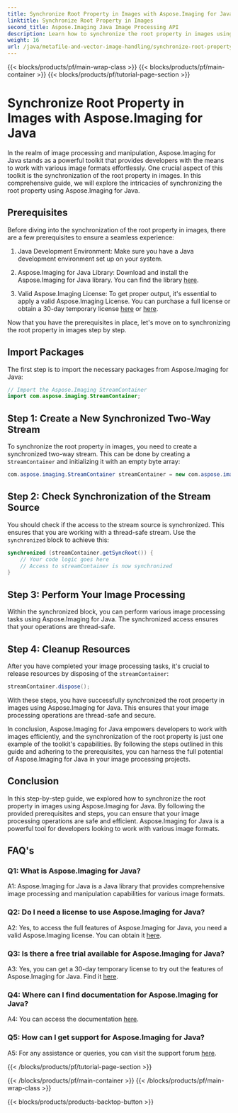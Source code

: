 ```yaml
---
title: Synchronize Root Property in Images with Aspose.Imaging for Java
linktitle: Synchronize Root Property in Images
second_title: Aspose.Imaging Java Image Processing API
description: Learn how to synchronize the root property in images using Aspose.Imaging for Java. Ensure thread-safe image processing with this step-by-step guide.
weight: 16
url: /java/metafile-and-vector-image-handling/synchronize-root-property-in-images/
---
```


{{< blocks/products/pf/main-wrap-class >}}
{{< blocks/products/pf/main-container >}}
{{< blocks/products/pf/tutorial-page-section >}}

# Synchronize Root Property in Images with Aspose.Imaging for Java

In the realm of image processing and manipulation, Aspose.Imaging for Java stands as a powerful toolkit that provides developers with the means to work with various image formats effortlessly. One crucial aspect of this toolkit is the synchronization of the root property in images. In this comprehensive guide, we will explore the intricacies of synchronizing the root property using Aspose.Imaging for Java.

## Prerequisites

Before diving into the synchronization of the root property in images, there are a few prerequisites to ensure a seamless experience:

1. Java Development Environment: Make sure you have a Java development environment set up on your system.

2. Aspose.Imaging for Java Library: Download and install the Aspose.Imaging for Java library. You can find the library [here](https://releases.aspose.com/imaging/java/).

3. Valid Aspose.Imaging License: To get proper output, it's essential to apply a valid Aspose.Imaging License. You can purchase a full license or obtain a 30-day temporary license [here](https://purchase.aspose.com/buy) or [here](https://purchase.aspose.com/temporary-license/).

Now that you have the prerequisites in place, let's move on to synchronizing the root property in images step by step.

## Import Packages

The first step is to import the necessary packages from Aspose.Imaging for Java:

```java
// Import the Aspose.Imaging StreamContainer
import com.aspose.imaging.StreamContainer;
```

## Step 1: Create a New Synchronized Two-Way Stream

To synchronize the root property in images, you need to create a synchronized two-way stream. This can be done by creating a `StreamContainer` and initializing it with an empty byte array:

```java
com.aspose.imaging.StreamContainer streamContainer = new com.aspose.imaging.StreamContainer(new java.io.ByteArrayInputStream(new byte[0]));
```

## Step 2: Check Synchronization of the Stream Source

You should check if the access to the stream source is synchronized. This ensures that you are working with a thread-safe stream. Use the `synchronized` block to achieve this:

```java
synchronized (streamContainer.getSyncRoot()) {
    // Your code logic goes here
    // Access to streamContainer is now synchronized
}
```

## Step 3: Perform Your Image Processing

Within the synchronized block, you can perform various image processing tasks using Aspose.Imaging for Java. The synchronized access ensures that your operations are thread-safe.

## Step 4: Cleanup Resources

After you have completed your image processing tasks, it's crucial to release resources by disposing of the `streamContainer`:

```java
streamContainer.dispose();
```

With these steps, you have successfully synchronized the root property in images using Aspose.Imaging for Java. This ensures that your image processing operations are thread-safe and secure.

In conclusion, Aspose.Imaging for Java empowers developers to work with images efficiently, and the synchronization of the root property is just one example of the toolkit's capabilities. By following the steps outlined in this guide and adhering to the prerequisites, you can harness the full potential of Aspose.Imaging for Java in your image processing projects.

## Conclusion

In this step-by-step guide, we explored how to synchronize the root property in images using Aspose.Imaging for Java. By following the provided prerequisites and steps, you can ensure that your image processing operations are safe and efficient. Aspose.Imaging for Java is a powerful tool for developers looking to work with various image formats.

## FAQ's

### Q1: What is Aspose.Imaging for Java?

A1: Aspose.Imaging for Java is a Java library that provides comprehensive image processing and manipulation capabilities for various image formats.

### Q2: Do I need a license to use Aspose.Imaging for Java?

A2: Yes, to access the full features of Aspose.Imaging for Java, you need a valid Aspose.Imaging license. You can obtain it [here](https://purchase.aspose.com/buy).

### Q3: Is there a free trial available for Aspose.Imaging for Java?

A3: Yes, you can get a 30-day temporary license to try out the features of Aspose.Imaging for Java. Find it [here](https://purchase.aspose.com/temporary-license/).

### Q4: Where can I find documentation for Aspose.Imaging for Java?

A4: You can access the documentation [here](https://reference.aspose.com/imaging/java/).

### Q5: How can I get support for Aspose.Imaging for Java?

A5: For any assistance or queries, you can visit the support forum [here](https://forum.aspose.com/).

{{< /blocks/products/pf/tutorial-page-section >}}

{{< /blocks/products/pf/main-container >}}
{{< /blocks/products/pf/main-wrap-class >}}

{{< blocks/products/products-backtop-button >}}
